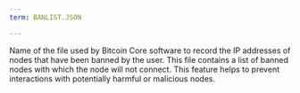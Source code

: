 ```yaml
---
term: BANLIST.JSON

---
```

Name of the file used by Bitcoin Core software to record the IP addresses of nodes that have been banned by the user. This file contains a list of banned nodes with which the node will not connect. This feature helps to prevent interactions with potentially harmful or malicious nodes.